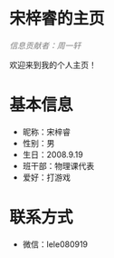 # 宋梓睿的主页

<p style="color: gray; font-style: italic;">信息贡献者：周一轩</p>

欢迎来到我的个人主页！

# 基本信息

- 昵称：宋梓睿
- 性别：男
- 生日：2008.9.19
- 班干部：物理课代表
- 爱好：打游戏

# 联系方式

- 微信：lele080919
